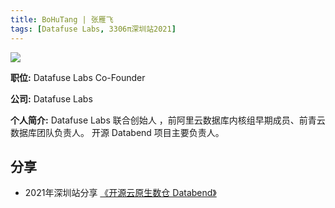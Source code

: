 ```yaml
---
title: BoHuTang | 张雁飞
tags: [Datafuse Labs, 3306π深圳站2021]
---
```


![](https://3306pai-1255499614.cos.ap-guangzhou.myqcloud.com/sz2021/%E5%BC%A0%E9%9B%81%E9%A3%9E.jpg)

**职位:**  Datafuse Labs Co-Founder

**公司:**  Datafuse Labs 

**个人简介:** Datafuse Labs 联合创始人 ，前阿里云数据库内核组早期成员、前青云数据库团队负责人。 开源 Databend 项目主要负责人。

## 分享

*  2021年深圳站分享 [《开源云原生数仓 Databend》](http://hdxu.cn/FWy1R)